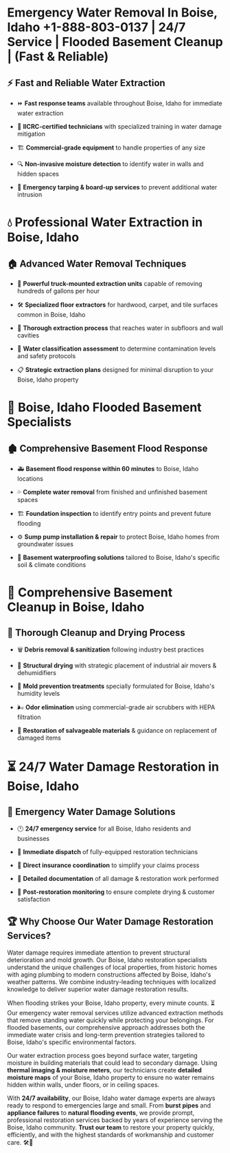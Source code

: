 # Emergency Water Removal In Boise, Idaho +1-888-803-0137 | 24/7 Service | Flooded Basement Cleanup | (Fast & Reliable)  

## ⚡ Fast and Reliable Water Extraction  
- ⏩ **Fast response teams** available throughout Boise, Idaho for immediate water extraction  
- 🏅 **IICRC-certified technicians** with specialized training in water damage mitigation  
- 🏗️ **Commercial-grade equipment** to handle properties of any size  
- 🔍 **Non-invasive moisture detection** to identify water in walls and hidden spaces  
- 🛑 **Emergency tarping & board-up services** to prevent additional water intrusion  

# 💧 Professional Water Extraction in Boise, Idaho  

## 🏠 Advanced Water Removal Techniques  
- 🚛 **Powerful truck-mounted extraction units** capable of removing hundreds of gallons per hour  
- 🛠️ **Specialized floor extractors** for hardwood, carpet, and tile surfaces common in Boise, Idaho  
- 📏 **Thorough extraction process** that reaches water in subfloors and wall cavities  
- 🧪 **Water classification assessment** to determine contamination levels and safety protocols  
- 📋 **Strategic extraction plans** designed for minimal disruption to your Boise, Idaho property  

# 🌊 Boise, Idaho Flooded Basement Specialists  

## 🏚️ Comprehensive Basement Flood Response  
- 🚑 **Basement flood response within 60 minutes** to Boise, Idaho locations  
- 💦 **Complete water removal** from finished and unfinished basement spaces  
- 🏗️ **Foundation inspection** to identify entry points and prevent future flooding  
- ⚙️ **Sump pump installation & repair** to protect Boise, Idaho homes from groundwater issues  
- 🌱 **Basement waterproofing solutions** tailored to Boise, Idaho's specific soil & climate conditions  

# 🧹 Comprehensive Basement Cleanup in Boise, Idaho  

## 🔄 Thorough Cleanup and Drying Process  
- 🗑️ **Debris removal & sanitization** following industry best practices  
- 💨 **Structural drying** with strategic placement of industrial air movers & dehumidifiers  
- 🦠 **Mold prevention treatments** specially formulated for Boise, Idaho's humidity levels  
- 🌬️ **Odor elimination** using commercial-grade air scrubbers with HEPA filtration  
- 🔧 **Restoration of salvageable materials** & guidance on replacement of damaged items  

# ⏳ 24/7 Water Damage Restoration in Boise, Idaho  

## 🚀 Emergency Water Damage Solutions  
- 🕛 **24/7 emergency service** for all Boise, Idaho residents and businesses  
- 🚒 **Immediate dispatch** of fully-equipped restoration technicians  
- 🏦 **Direct insurance coordination** to simplify your claims process  
- 📜 **Detailed documentation** of all damage & restoration work performed  
- 🔎 **Post-restoration monitoring** to ensure complete drying & customer satisfaction  

## 🏆 Why Choose Our Water Damage Restoration Services?  
Water damage requires immediate attention to prevent structural deterioration and mold growth. Our Boise, Idaho restoration specialists understand the unique challenges of local properties, from historic homes with aging plumbing to modern constructions affected by Boise, Idaho's weather patterns. We combine industry-leading techniques with localized knowledge to deliver superior water damage restoration results.  

When flooding strikes your Boise, Idaho property, every minute counts. ⏳ Our emergency water removal services utilize advanced extraction methods that remove standing water quickly while protecting your belongings. For flooded basements, our comprehensive approach addresses both the immediate water crisis and long-term prevention strategies tailored to Boise, Idaho's specific environmental factors.  

Our water extraction process goes beyond surface water, targeting moisture in building materials that could lead to secondary damage. Using **thermal imaging & moisture meters**, our technicians create **detailed moisture maps** of your Boise, Idaho property to ensure no water remains hidden within walls, under floors, or in ceiling spaces.  

With **24/7 availability**, our Boise, Idaho water damage experts are always ready to respond to emergencies large and small. From **burst pipes** and **appliance failures** to **natural flooding events**, we provide prompt, professional restoration services backed by years of experience serving the Boise, Idaho community. **Trust our team** to restore your property quickly, efficiently, and with the highest standards of workmanship and customer care. 🛠️💪  
